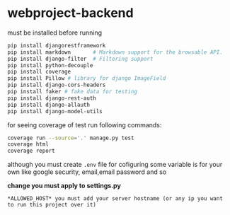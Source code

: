 # webproject-backend
must be installed before running
```bash
pip install djangorestframework
pip install markdown       # Markdown support for the browsable API.
pip install django-filter  # Filtering support
pip install python-decouple
pip install coverage
pip install Pillow # library for django ImageField
pip install django-cors-headers
pip install faker # fake data for testing
pip install django-rest-auth
pip install django-allauth
pip install django-model-utils

```
for seeing coverage of test run following commands:
```bash
coverage run --source='.' manage.py test
coverage html
coverage report
```
although you must create `.env` file for cofiguring some variable is for your own 
like google security, email,email password and so

**change you must apply to settings.py**
```
*ALLOWED_HOST* you must add your server hostname (or any ip you want to run this project over it)
```
